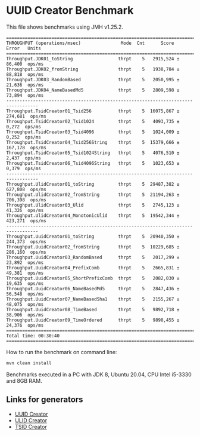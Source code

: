 # UUID Creator Benchmark

This file shows benchmarks using JMH v1.25.2.

```text
==================================================================================
THROUGHPUT (operations/msec)               Mode  Cnt      Score     Error   Units
==================================================================================
Throughput.JDK01_toString                 thrpt    5   2915,524 ±  86,400  ops/ms
Throughput.JDK02_fromString               thrpt    5   1938,784 ±  88,818  ops/ms
Throughput.JDK03_RandomBased              thrpt    5   2050,995 ±  21,636  ops/ms
Throughput.JDK04_NameBasedMd5             thrpt    5   2809,598 ±  73,894  ops/ms
----------------------------------------------------------------------------------
Throughput.TsidCreator01_Tsid256          thrpt    5  16075,867 ± 274,681  ops/ms
Throughput.TsidCreator02_Tsid1024         thrpt    5   4093,735 ±   0,272  ops/ms
Throughput.TsidCreator03_Tsid4096         thrpt    5   1024,009 ±   0,252  ops/ms
Throughput.TsidCreator04_Tsid256String    thrpt    5  15379,666 ± 167,178  ops/ms
Throughput.TsidCreator05_Tsid1024String   thrpt    5   4076,510 ±   2,437  ops/ms
Throughput.TsidCreator06_Tsid4096String   thrpt    5   1023,653 ±   0,379  ops/ms
----------------------------------------------------------------------------------
Throughput.UlidCreator01_toString         thrpt    5  29487,382 ± 627,808  ops/ms
Throughput.UlidCreator02_fromString       thrpt    5  21194,263 ± 706,398  ops/ms
Throughput.UlidCreator03_Ulid             thrpt    5   2745,123 ±  41,326  ops/ms
Throughput.UlidCreator04_MonotonicUlid    thrpt    5  19542,344 ± 423,271  ops/ms
----------------------------------------------------------------------------------
Throughput.UuidCreator01_toString         thrpt    5  20940,350 ± 244,373  ops/ms
Throughput.UuidCreator02_fromString       thrpt    5  10229,685 ± 286,160  ops/ms
Throughput.UuidCreator03_RandomBased      thrpt    5   2017,299 ±  23,892  ops/ms
Throughput.UuidCreator04_PrefixComb       thrpt    5   2665,831 ±  49,381  ops/ms
Throughput.UuidCreator05_ShortPrefixComb  thrpt    5   2082,030 ±  19,635  ops/ms
Throughput.UuidCreator06_NameBasedMd5     thrpt    5   2847,436 ±  56,548  ops/ms
Throughput.UuidCreator07_NameBasedSha1    thrpt    5   2155,267 ±  48,075  ops/ms
Throughput.UuidCreator08_TimeBased        thrpt    5   9892,718 ±  38,906  ops/ms
Throughput.UuidCreator09_TimeOrdered      thrpt    5   9898,455 ±  24,376  ops/ms
==================================================================================
Total time: 00:30:40
==================================================================================
```

How to run the benchmark on command line:

```bash
mvn clean install
```

Benchmarks executed in a PC with JDK 8, Ubuntu 20.04, CPU Intel i5-3330 and 8GB RAM.

Links for generators
-------------------------------------------
* [UUID Creator](https://github.com/f4b6a3/uuid-creator)
* [ULID Creator](https://github.com/f4b6a3/ulid-creator)
* [TSID Creator](https://github.com/f4b6a3/tsid-creator)

